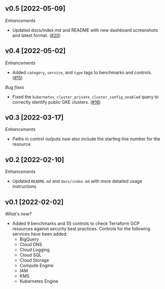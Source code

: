 ## v0.5 [2022-05-09]

_Enhancements_

- Updated docs/index.md and README with new dashboard screenshots and latest format. ([#20](https://github.com/turbot/steampipe-mod-terraform-gcp-compliance/pull/20))

## v0.4 [2022-05-02]

_Enhancements_

- Added `category`, `service`, and `type` tags to benchmarks and controls. ([#15](https://github.com/turbot/steampipe-mod-terraform-gcp-compliance/pull/15))

_Bug fixes_

- Fixed the `kubernetes_cluster_private_cluster_config_enabled` query to correctly identify public GKE clusters. ([#16](https://github.com/turbot/steampipe-mod-terraform-gcp-compliance/pull/16))

## v0.3 [2022-03-17]

_Enhancements_

- Paths in control outputs now also include the starting line number for the resource

## v0.2 [2022-02-10]

_Enhancements_

- Updated `README.md` and `docs/index.md` with more detailed usage instructions

## v0.1 [2022-02-02]

_What's new?_

- Added 9 benchmarks and 55 controls to check Terraform GCP resources against security best practices. Controls for the following services have been added:
  - BigQuery
  - Cloud DNS
  - Cloud Logging
  - Cloud SQL
  - Cloud Storage
  - Compute Engine
  - IAM
  - KMS
  - Kubernetes Engine
